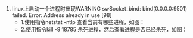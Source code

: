 1. linux上启动一个进程时出现WARNING swSocket_bind: bind(0.0.0.0:9501) failed. Error: Address already in use [98]
   * 1.使用指令netstat -ntlp 查看当前有哪些进程，如图：
   * 2.使用指令kill -9 18785 杀死进程，然后查看进程是否已经杀死，如图：

